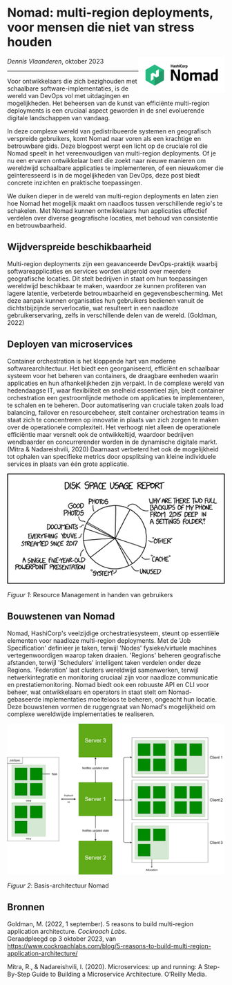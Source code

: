 # Nomad: multi-region deployments, voor mensen die niet van stress houden

*Dennis Vlaanderen*, oktober 2023
<img src="./resources/Nomad_PrimaryLogo_FullColor.png" width="200" align="right">

---

Voor ontwikkelaars die zich bezighouden met schaalbare software-implementaties, is de wereld van DevOps vol met uitdagingen en mogelijkheden.
Het beheersen van de kunst van efficiënte multi-region deployments is een cruciaal aspect geworden in de snel evoluerende digitale landschappen van vandaag.

In deze complexe wereld van gedistribueerde systemen en geografisch verspreide gebruikers, komt Nomad naar voren als een krachtige en betrouwbare gids.
Deze blogpost werpt een licht op de cruciale rol die Nomad speelt in het vereenvoudigen van multi-region deployments.
Of je nu een ervaren ontwikkelaar bent die zoekt naar nieuwe manieren om wereldwijd schaalbare applicaties te implementeren, of een nieuwkomer die geïnteresseerd is in de mogelijkheden van DevOps, deze post biedt concrete inzichten en praktische toepassingen.

We duiken dieper in de wereld van multi-region deployments en laten zien hoe Nomad het mogelijk maakt om naadloos tussen verschillende regio's te schakelen.
Met Nomad kunnen ontwikkelaars hun applicaties effectief verdelen over diverse geografische locaties, met behoud van consistentie en betrouwbaarheid.

## Wijdverspreide beschikbaarheid

Multi-region deployments zijn een geavanceerde DevOps-praktijk waarbij softwareapplicaties en services worden uitgerold over meerdere geografische locaties. Dit stelt bedrijven in staat om hun toepassingen wereldwijd beschikbaar te maken, waardoor ze kunnen profiteren van lagere latentie, verbeterde betrouwbaarheid en gegevensbescherming. Met deze aanpak kunnen organisaties hun gebruikers bedienen vanuit de dichtstbijzijnde serverlocatie, wat resulteert in een naadloze gebruikerservaring, zelfs in verschillende delen van de wereld. (Goldman, 2022)

## Deployen van microservices

Container orchestration is het kloppende hart van moderne softwarearchitectuur. Het biedt een georganiseerd, efficiënt en schaalbaar systeem voor het beheren van containers, de draagbare eenheden waarin applicaties en hun afhankelijkheden zijn verpakt. In de complexe wereld van hedendaagse IT, waar flexibiliteit en snelheid essentieel zijn, biedt container orchestration een gestroomlijnde methode om applicaties te implementeren, te schalen en te beheren. Door automatisering van cruciale taken zoals load balancing, failover en resourcebeheer, stelt container orchestration teams in staat zich te concentreren op innovatie in plaats van zich zorgen te maken over de operationele complexiteit. Het verhoogt niet alleen de operationele efficiëntie maar versnelt ook de ontwikkeltijd, waardoor bedrijven wendbaarder en concurrerender worden in de dynamische digitale markt. (Mitra & Nadareishvili, 2020) Daarnaast verbeterd het ook de mogelijkheid tot ophalen van specifieke metrics door opsplitsing van kleine individuele services in plaats van één grote applicatie.

<img src="./resources/disk_usage.png" alt="xkcd over Disk Usage">

*Figuur 1*: Resource Management in handen van gebruikers

## Bouwstenen van Nomad

Nomad, HashiCorp's veelzijdige orchestratiesysteem, steunt op essentiële elementen voor naadloze multi-region deployments. Met de 'Job Specification' definieer je taken, terwijl 'Nodes' fysieke/virtuele machines vertegenwoordigen waarop taken draaien. 'Regions' beheren geografische afstanden, terwijl 'Schedulers' intelligent taken verdelen onder deze Regions. 'Federation' laat clusters wereldwijd samenwerken, terwijl netwerkintegratie en monitoring cruciaal zijn voor naadloze communicatie en prestatiemonitoring. Nomad biedt ook een robuuste API en CLI voor beheer, wat ontwikkelaars en operators in staat stelt om Nomad-gebaseerde implementaties moeiteloos te beheren, ongeacht hun locatie. Deze bouwstenen vormen de ruggengraat van Nomad's mogelijkheid om complexe wereldwijde implementaties te realiseren.

<img src="./resources/Nomad_architecture.png" alt="Basis architectuur nomad">

*Figuur 2*: Basis-architectuur Nomad

## 

## Bronnen

Goldman, M. (2022, 1 september). 5 reasons to build multi-region application architecture. *Cockroach Labs*.  
Geraadpleegd op 3 oktober 2023, van https://www.cockroachlabs.com/blog/5-reasons-to-build-multi-region-application-architecture/

Mitra, R., & Nadareishvili, I. (2020). Microservices: up and running: A Step-By-Step Guide to Building a Microservice Architecture. O’Reilly Media.
